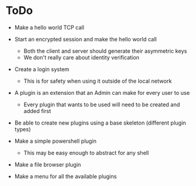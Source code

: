 # ToDo
- Make a hello world TCP call
- Start an encrypted session and make the hello world call
    - Both the client and server should generate their asymmetric keys
    - We don't really care about identity verification
- Create a login system
    - This is for safety when using it outside of the local network

- A plugin is an extension that an Admin can make for every user to use
    - Every plugin that wants to be used will need to be created and added first
- Be able to create new plugins using a base skeleton (different plugin types)
- Make a simple powershell plugin
    - This may be easy enough to abstract for any shell
- Make a file browser plugin
- Make a menu for all the available plugins
